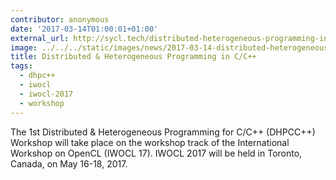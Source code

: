 ```yaml
---
contributor: anonymous
date: '2017-03-14T01:00:01+01:00'
external_url: http://sycl.tech/distributed-heterogeneous-programming-in-c-cpp-dhpccpp17.html
image: ../../../static/images/news/2017-03-14-distributed-heterogeneous-programming-in-c-c.webp
title: Distributed & Heterogeneous Programming in C/C++
tags:
  - dhpc++
  - iwocl
  - iwocl-2017
  - workshop
---
```


The 1st Distributed & Heterogeneous Programming for C/C++ (DHPCC++) Workshop will take place on the workshop track of
the International Workshop on OpenCL (IWOCL 17). IWOCL 2017 will be held in Toronto, Canada, on May 16-18, 2017.
